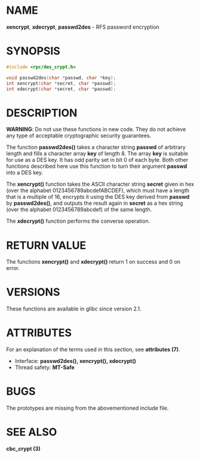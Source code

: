 # NAME
**xencrypt**, **xdecrypt**, **passwd2des** - RFS password encryption

# SYNOPSIS
```c
#include <rpc/des_crypt.h>

void passwd2des(char *passwd, char *key);
int xencrypt(char *secret, char *passwd);
int xdecrypt(char *secret, char *passwd);
```

# DESCRIPTION
**WARNING**: Do not use these functions in new code. They do not achieve any type of acceptable cryptographic security guarantees.

The function **passwd2des()** takes a character string **passwd** of arbitrary length and fills a character array **key** of length 8. The array **key** is suitable for use as a DES key. It has odd parity set in bit 0 of each byte. Both other functions described here use this function to turn their argument **passwd** into a DES key.

The **xencrypt()** function takes the ASCII character string **secret** given in hex (over the alphabet 0123456789abcdefABCDEF), which must have a length that is a multiple of 16, encrypts it using the DES key derived from **passwd** by **passwd2des()**, and outputs the result again in **secret** as a hex string (over the alphabet 0123456789abcdef) of the same length.

The **xdecrypt()** function performs the converse operation.

# RETURN VALUE
The functions **xencrypt()** and **xdecrypt()** return 1 on success and 0 on error.

# VERSIONS
These functions are available in glibc since version 2.1.

# ATTRIBUTES
For an explanation of the terms used in this section, see **attributes (7)**.

- Interface: **passwd2des(), xencrypt(), xdecrypt()**
- Thread safety: **MT-Safe**

# BUGS
The prototypes are missing from the abovementioned include file.

# SEE ALSO
**cbc_crypt (3)**

